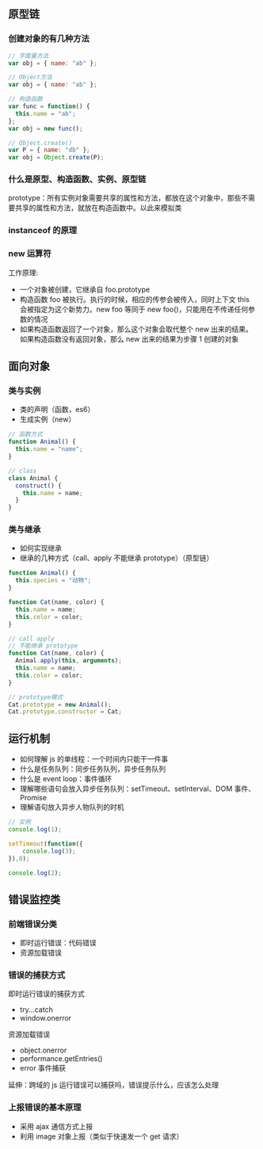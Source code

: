 ## 原型链

### 创建对象的有几种方法

```javascript
// 字面量方法
var obj = { name: "ab" };

// Object方法
var obj = { name: "ab" };

// 构造函数
var func = function() {
  this.name = "ab";
};
var obj = new func();

// Object.create()
var P = { name: "db" };
var obj = Object.create(P);
```

### 什么是原型、构造函数、实例、原型链

prototype：所有实例对象需要共享的属性和方法，都放在这个对象中，那些不需要共享的属性和方法，就放在构造函数中。以此来模拟类

### instanceof 的原理

### new 运算符

工作原理:

- 一个对象被创建，它继承自 foo.prototype
- 构造函数 foo 被执行。执行的时候，相应的传参会被传入，同时上下文 this 会被指定为这个新势力。new foo 等同于 new foo()，只能用在不传递任何参数的情况
- 如果构造函数返回了一个对象，那么这个对象会取代整个 new 出来的结果。如果构造函数没有返回对象，那么 new 出来的结果为步骤 1 创建的对象

## 面向对象

### 类与实例

- 类的声明（函数，es6）
- 生成实例（new）

```javascript
// 函数方式
function Animal() {
  this.name = "name";
}

// class
class Animal {
  construct() {
    this.name = name;
  }
}
```

### 类与继承

- 如何实现继承
- 继承的几种方式（call、apply 不能继承 prototype）（原型链）

```javascript
function Animal() {
  this.species = "动物";
}

function Cat(name, color) {
  this.name = name;
  this.color = color;
}

// call apply
// 不能继承 prototype
function Cat(name, color) {
  Animal.apply(this, arguments);
  this.name = name;
  this.color = color;
}

// prototype模式
Cat.prototype = new Animal();
Cat.prototype.constructor = Cat;
```

## 运行机制

- 如何理解 js 的单线程：一个时间内只能干一件事
- 什么是任务队列：同步任务队列，异步任务队列
- 什么是 event loop：事件循环
- 理解哪些语句会放入异步任务队列：setTimeout、setInterval、DOM 事件、Promise
- 理解语句放入异步人物队列的时机

```javascript
// 实例
console.log(1);

setTimeout(function({
    console.log(3);
}),0);

console.log(2);
```

## 错误监控类

### 前端错误分类

- 即时运行错误：代码错误
- 资源加载错误

### 错误的捕获方式

即时运行错误的捕获方式

- try...catch
- window.onerror

资源加载错误

- object.onerror
- performance.getEntries()
- error 事件捕获

延伸：跨域的 js 运行错误可以捕获吗，错误提示什么，应该怎么处理

### 上报错误的基本原理

- 采用 ajax 通信方式上报
- 利用 image 对象上报（类似于快速发一个 get 请求）
